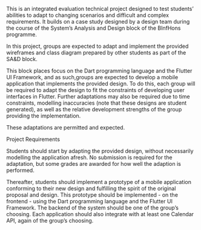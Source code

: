 This is an integrated evaluation technical project designed to test students’ abilities to adapt to changing scenarios and difficult and complex requirements. It builds on a case study designed by a design team
during the course of the System’s Analysis and Design block of the BInfHons programme.

In this project, groups are expected to adapt and implement the provided wireframes and class diagram prepared by other students as part of the SA&D block.

This block places focus on the Dart programming language and the Flutter UI Framework, and as such,groups are expected to develop a mobile application that implements the provided design. To do this,
each group will be required to adapt the design to fit the constraints of developing user interfaces in Flutter. Further adaptations may also be required due to time constraints, modelling inaccuracies (note that these
designs are student generated), as well as the relative development strengths of the group providing the implementation. 

These adaptations are permitted and expected.

Project Requirements

Students should start by adapting the provided design, without necessarily modelling the application afresh.
No submission is required for the adaptation, but some grades are awarded for how well the adaption is performed.

Thereafter, students should implement a prototype of a mobile application conforming to their new design and fulfilling the spirit of the original proposal and design. This prototype should be implemented - on the frontend - using the Dart programming language and the Flutter UI Framework. The backend of the system
should be one of the group’s choosing. Each application should also integrate with at least one Calendar API, again of the group’s choosing.
